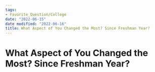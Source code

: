 ```yaml
---
tags:
- Favorite_Question/College
date: "2022-06-15"
date modified: "2022-06-16"
title: What Aspect of You Changed the Most? Since Freshman Year?
---
```


# What Aspect of You Changed the Most? Since Freshman Year?
